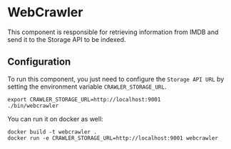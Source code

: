 # WebCrawler
This component is responsible for retrieving information from IMDB and send it to the Storage API to be indexed.

## Configuration

To run this component, you just need to configure the `Storage API URL` by setting the environment variable `CRAWLER_STORAGE_URL`.

```shell
export CRAWLER_STORAGE_URL=http://localhost:9001
./bin/webcrawler
```

You can run it on docker as well:

```shell
docker build -t webcrawler .
docker run -e CRAWLER_STORAGE_URL=http://localhost:9001 webcrawler
```